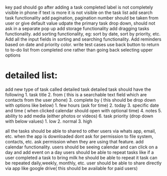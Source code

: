 key pad should go after adding a task
completed label is not completely visible in phone
if text is more it is not visible on the task list
add search task functionality
add pagination, pagination number should be taken from user or give default value
udpate the primary task drop down, should not ask in a separate pop up
add storage functionality
add dragging tasks functionality.
add sorting functionality, eg: sort by date, sort by priority, etc. 
Add all the input fields in sorting and searching functionality.
Add reminders based on date and priority color.
write test cases 
use back button to return to to-do list from completed one rather than going back selecting upper options



detailed list:
==========================================================
add new type of task called detailed task
    detailed task should have the following
        1. task title
        2. from ( this is a searchable text field which are contacts from the user phone)
        3. complete by ( this should be drop down with options like below)
            1. few hours (ask for time)
            2. today
            3. specific date and time ( when clicked calendar should open with optional time)
        4. notes
        5. ability to add media (either photos or videos)
        6. task priority (drop down with below values)
            1. low
            2. normal
            3. high
        

all the tasks should be able to shared to other users via whats app, email, etc.
when the app is downloaded dont ask for permission to file system, contacts, etc. ask permission when they are using that feature.
add calendar functionality.
    users should be seeing calendar and can click on a day and add event on a day 
users should be able to repeat tasks like
    if a user completed a task to bring milk he should be able to repeat it
    task can be repeated daily,weekly, monthly, etc.
user should be able to share directly via app like google drive( this should be available for paid users)